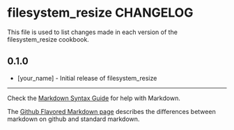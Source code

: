 filesystem_resize CHANGELOG
==========================

This file is used to list changes made in each version of the filesystem_resize cookbook.

0.1.0
-----
- [your_name] - Initial release of filesystem_resize

- - -
Check the [Markdown Syntax Guide](http://daringfireball.net/projects/markdown/syntax) for help with Markdown.

The [Github Flavored Markdown page](http://github.github.com/github-flavored-markdown/) describes the differences between markdown on github and standard markdown.
